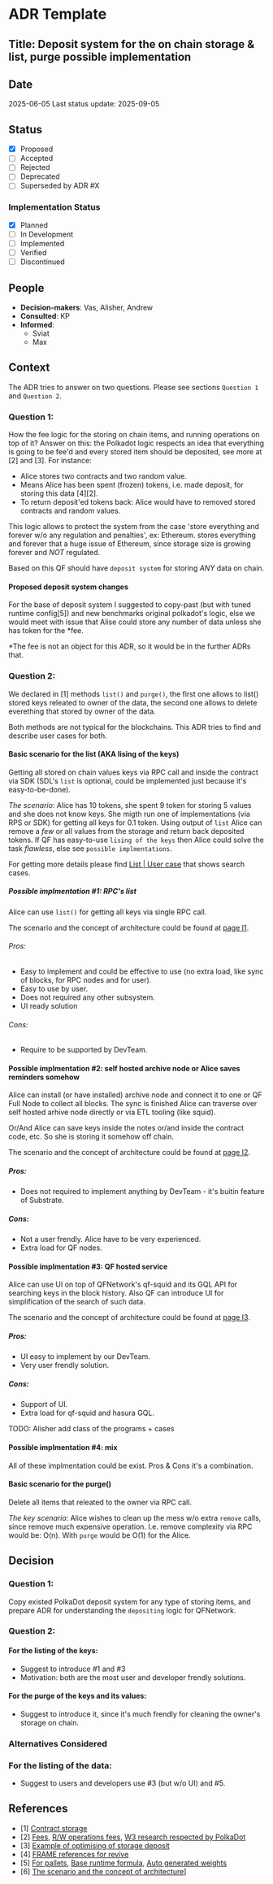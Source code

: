 # ADR Template

## Title: Deposit system for the on chain storage & list, purge possible implementation

## Date
2025-06-05
Last status update: 2025-09-05

## Status
- [X] Proposed
- [ ] Accepted
- [ ] Rejected
- [ ] Deprecated
- [ ] Superseded by ADR #X

### Implementation Status
- [X] Planned
- [ ] In Development
- [ ] Implemented
- [ ] Verified
- [ ] Discontinued

## People
- **Decision-makers**: Vas, Alisher, Andrew
- **Consulted**: KP
- **Informed**:
  - Sviat
  - Max

## Context

The ADR tries to answer on two questions. Please see sections `Question 1` and `Question 2`.

### Question 1:
How the fee logic for the storing on chain items, and running operations on top of it?
Answer on this: the Polkadot logic respects an idea that everything is going to be fee'd and every stored item should be deposited, see more at [2] and [3]. For instance:
- Alice stores two contracts and two random value.
- Means Alice has been spent (frozen) tokens, i.e. made deposit, for storing this data [4][2].
- To return deposit'ed tokens back: Alice would have to removed stored contracts and random values.

This logic allows to protect the system from the case 'store everything and forever w/o any regulation and penalties', ex: Ethereum. stores everything and forever that a huge issue of Ethereum, since storage size is growing forever and _NOT_ regulated.

Based on this QF should have `deposit system` for storing _ANY_ data on chain.

#### Proposed deposit system changes
For the base of deposit system I suggested to copy-past (but with tuned runtime config[5]) and
new benchmarks original polkadot's logic, else we would meet with issue that Alise could store
any number of data unless she has token for the *fee.

*The fee is not an object for this ADR, so it would be in the further ADRs that.

### Question 2:
We declared in [1] methods `list()` and `purge()`, the first one allows to
list() stored keys releated to owner of the data, the second one allows to
delete everething that stored by owner of the data.

Both methods are not typical for the blockchains. This ADR tries to find and describe user cases for both.

#### Basic scenario for the list (AKA lising of the keys)
Getting all stored on chain values keys via RPC call and inside the contract via SDK (SDL's `list` is optional, could be implemented just because it's easy-to-be-done).

_The scenario_: Alice has 10 tokens, she spent 9 token for storing 5 values and she does not know keys. She migth run one of implementations (via RPS or SDK) for getting all keys for 0.1 token. Using output of `list` Alice can remove a _few_ or all values from the storage and return back deposited tokens. If QF has easy-to-use `lising of the keys` then Alice could solve the task _flawless_, else see `possible implmentations`.

For getting more details please find [List | User case](docs/ADR/0011_implmentations_visualization.drawio) that shows search cases.


##### Possible implmentation #1: RPC's list
Alice can use `list()` for getting all keys via single RPC call.

The scenario and the concept of architecture could be found at [page I1](docs/ADR/0011_implmentations_visualization.drawio).

###### Pros:
- Easy to implement and could be effective to use (no extra load, like sync of blocks, for RPC nodes
and for user).
- Easy to use by user.
- Does not required any other subsystem.
- UI ready solution
###### Cons:
- Require to be supported by DevTeam.

#### Possible implmentation #2: self hosted archive node or Alice saves reminders somehow
Alice can install (or have installed) archive node and connect it to one or QF Full Node to collect all blocks. The sync is finished Alice can traverse over self hosted arhive node directly or via ETL tooling (like squid).

Or/And Alice can save keys inside the notes or/and inside the contract code, etc. So she is storing it somehow off chain.

The scenario and the concept of architecture could be found at [page I2](docs/ADR/0011_implmentations_visualization.drawio).

##### Pros:
- Does not required to implement anything by DevTeam - it's buitin feature of Substrate.
##### Cons:
- Not a user frendly. Alice have to be very experienced.
- Extra load for QF nodes.

#### Possible implmentation #3: QF hosted service
Alice can use UI on top of QFNetwork's qf-squid and its GQL API for searching keys in the block history.
Also QF can introduce UI for simplification of the search of such data.

The scenario and the concept of architecture could be found at [page I3](docs/ADR/0011_implmentations_visualization.drawio).

##### Pros:
- UI easy to implement by our DevTeam.
- Very user frendly solution.
##### Cons:
- Support of UI.
- Extra load for qf-squid and hasura GQL.

TODO: Alisher add class of the programs + cases

#### Possible implmentation #4: mix
All of these implmentation could be exist.
Pros & Cons it's a combination.

#### Basic scenario for the purge()
Delete all items that releated to the owner via RPC call.

_The key scenario_: Alice wishes to clean up the mess w/o extra `remove` calls,
since remove much expensive operation. I.e. remove complexity via RPC would
be: O(n). With `purge` would be O(1) for the Alice.

## Decision
### Question 1:
Copy existed PolkaDot deposit system for any type of storing items, and prepare ADR for understanding the `depositing` logic for QFNetwork.

### Question 2:
#### For the listing of the keys:
- Suggest to introduce #1 and #3
- Motivation: both are the most user and developer frendly solutions.

#### For the purge of the keys and its values:
- Suggest to introduce it, since it's much frendly for cleaning the owner's storage on chain.

### Alternatives Considered
### For the listing of the data:
- Suggest to users and developers use #3 (but w/o UI) and #5.

## References
- [1] [Contract storage](docs/PolkaVM/smart_contract_storage.md)
- [2] [Fees](https://docs.polkadot.com/polkadot-protocol/basics/blocks-transactions-fees/fees/), [R/W operations fees](https://docs.polkadot.com/polkadot-protocol/basics/blocks-transactions-fees/fees/#weights-and-database-readwrite-operations), [W3 research respected by PolkaDot](https://research.web3.foundation/Polkadot/overview/token-economics#relay-chain-transaction-fees-and-per-block-transaction-limits)
- [3] [Example of optimising of storage deposit](https://github.com/paritytech/polkadot-sdk/issues/5012)
- [4] [FRAME references for revive](https://github.com/paritytech/polkadot-sdk/blob/master/substrate/frame/revive/src/storage.rs)
- [5] [For pallets](https://docs.polkadot.com/polkadot-protocol/basics/blocks-transactions-fees/fees/), [Base runtime formula](https://docs.polkadot.com/polkadot-protocol/basics/blocks-transactions-fees/fees/#how-fees-are-calculated), [Auto generated weights](https://github.com/paritytech/substrate/blob/master/frame/examples/basic/src/weights.rs#L18)
- [6] [The scenario and the concept of architecture](docs/ADR/0011_implmentations_visualization.drawio)]

